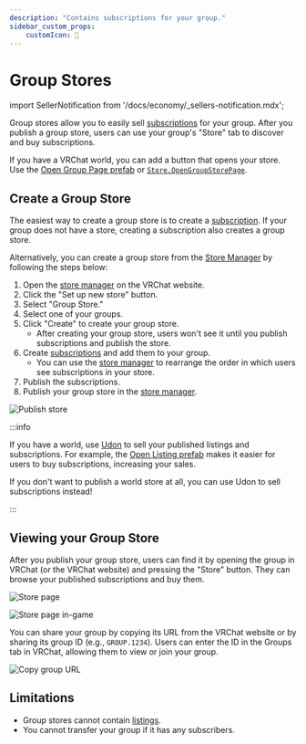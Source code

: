 ```yaml
---
description: "Contains subscriptions for your group."
sidebar_custom_props:
    customIcon: 👥
---
```


# Group Stores

import SellerNotification from '/docs/economy/_sellers-notification.mdx';

<SellerNotification/>

Group stores allow you to easily sell [subscriptions](/economy/subscriptions) for your group. After you publish a group store, users can use your group's "Store" tab to discover and buy subscriptions.

If you have a VRChat world, you can add a button that opens your store. Use the [Open Group Page prefab](/economy/sdk/examples/open-group-page) or [`Store.OpenGroupStorePage`](/economy/sdk/udon-documentation#storeopengroupstorepage).

## Create a Group Store

The easiest way to create a group store is to create a [subscription](/economy/subscriptions). If your group does not have a store, creating a subscription also creates a group store.

Alternatively, you can create a group store from the [Store Manager](https://vrchat.com/home/marketplace/storefront/stores) by following the steps below:

1. Open the [store manager](https://vrchat.com/home/marketplace/storefront/stores) on the VRChat website.
2. Click the "Set up new store" button.
3. Select "Group Store."
4. Select one of your groups.
5. Click "Create" to create your group store.
	  - After creating your group store, users won't see it until you publish subscriptions and publish the store.
6. Create [subscriptions](/economy/subscriptions) and add them to your group.
	- You can use the [store manager](https://vrchat.com/home/marketplace/storefront/stores) to rearrange the order in which users see subscriptions in your store. 
7. Publish the subscriptions.
8. Publish your group store in the [store manager](https://vrchat.com/home/marketplace/storefront/stores).

![Publish store](/img/economy/stores/world-store/publish.png "Publish your store on the website")

:::info

If you have a world, use [Udon](/economy/sdk/udon-documentation) to sell your published listings and subscriptions. For example, the [Open Listing prefab](/economy/sdk/examples/open-listing) makes it easier for users to buy subscriptions, increasing your sales.

If you don't want to publish a world store at all, you can use Udon to sell subscriptions instead!

:::

## Viewing your Group Store

After you publish your group store, users can find it by opening the group in VRChat (or the VRChat website) and pressing the "Store" button. They can browse your published subscriptions and buy them.


![Store page](/img/economy/Store-PreviewStoreWeb.png "Opening your Store page")

![Store page in-game](/img/economy/Store-PreviewStoreClient.png "Opening your group's Store page in VRChat")

You can share your group by copying its URL from the VRChat website or by sharing its group ID (e.g., `GROUP.1234`). Users can enter the ID in the Groups tab in VRChat, allowing them to view or join your group.

![Copy group URL](/img/economy/Store-CopyShortCode.png "Copying your group's VRChat.com URL")


## Limitations

- Group stores cannot contain [listings](/economy/listings).
- You cannot transfer your group if it has any subscribers.
